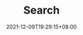 ---
title: "Search"
description: 
date: 2021-12-09T19:29:15+08:00
image: 
math: 
license: 
tags:
categories: 
hidden: false
comments: true
draft: false
---